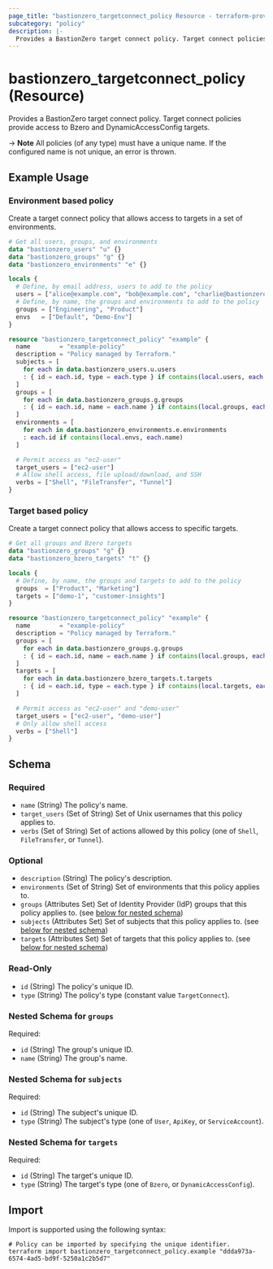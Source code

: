 ```yaml
---
page_title: "bastionzero_targetconnect_policy Resource - terraform-provider-bastionzero"
subcategory: "policy"
description: |-
  Provides a BastionZero target connect policy. Target connect policies provide access to Bzero and DynamicAccessConfig targets.
---
```


# bastionzero_targetconnect_policy (Resource)

Provides a BastionZero target connect policy. Target connect policies provide access to Bzero and DynamicAccessConfig targets.

-> **Note** All policies (of any type) must have a unique name. If the
configured name is not unique, an error is thrown.

## Example Usage

### Environment based policy

Create a target connect policy that allows access to targets in a set of
environments.

```terraform
# Get all users, groups, and environments 
data "bastionzero_users" "u" {}
data "bastionzero_groups" "g" {}
data "bastionzero_environments" "e" {}

locals {
  # Define, by email address, users to add to the policy
  users = ["alice@example.com", "bob@example.com", "charlie@bastionzero.com"]
  # Define, by name, the groups and environments to add to the policy
  groups = ["Engineering", "Product"]
  envs   = ["Default", "Demo-Env"]
}

resource "bastionzero_targetconnect_policy" "example" {
  name        = "example-policy"
  description = "Policy managed by Terraform."
  subjects = [
    for each in data.bastionzero_users.u.users
    : { id = each.id, type = each.type } if contains(local.users, each.email)
  ]
  groups = [
    for each in data.bastionzero_groups.g.groups
    : { id = each.id, name = each.name } if contains(local.groups, each.name)
  ]
  environments = [
    for each in data.bastionzero_environments.e.environments
    : each.id if contains(local.envs, each.name)
  ]

  # Permit access as "ec2-user"
  target_users = ["ec2-user"]
  # Allow shell access, file upload/download, and SSH
  verbs = ["Shell", "FileTransfer", "Tunnel"]
}
```

### Target based policy 

Create a target connect policy that allows access to specific targets.

```terraform
# Get all groups and Bzero targets 
data "bastionzero_groups" "g" {}
data "bastionzero_bzero_targets" "t" {}

locals {
  # Define, by name, the groups and targets to add to the policy
  groups  = ["Product", "Marketing"]
  targets = ["demo-1", "customer-insights"]
}

resource "bastionzero_targetconnect_policy" "example" {
  name        = "example-policy"
  description = "Policy managed by Terraform."
  groups = [
    for each in data.bastionzero_groups.g.groups
    : { id = each.id, name = each.name } if contains(local.groups, each.name)
  ]
  targets = [
    for each in data.bastionzero_bzero_targets.t.targets
    : { id = each.id, type = each.type } if contains(local.targets, each.name)
  ]

  # Permit access as "ec2-user" and "demo-user"
  target_users = ["ec2-user", "demo-user"]
  # Only allow shell access
  verbs = ["Shell"]
}
```

<!-- schema generated by tfplugindocs -->
## Schema

### Required

- `name` (String) The policy's name.
- `target_users` (Set of String) Set of Unix usernames that this policy applies to.
- `verbs` (Set of String) Set of actions allowed by this policy (one of `Shell`, `FileTransfer`, or `Tunnel`).

### Optional

- `description` (String) The policy's description.
- `environments` (Set of String) Set of environments that this policy applies to.
- `groups` (Attributes Set) Set of Identity Provider (IdP) groups that this policy applies to. (see [below for nested schema](#nestedatt--groups))
- `subjects` (Attributes Set) Set of subjects that this policy applies to. (see [below for nested schema](#nestedatt--subjects))
- `targets` (Attributes Set) Set of targets that this policy applies to. (see [below for nested schema](#nestedatt--targets))

### Read-Only

- `id` (String) The policy's unique ID.
- `type` (String) The policy's type (constant value `TargetConnect`).

<a id="nestedatt--groups"></a>
### Nested Schema for `groups`

Required:

- `id` (String) The group's unique ID.
- `name` (String) The group's name.


<a id="nestedatt--subjects"></a>
### Nested Schema for `subjects`

Required:

- `id` (String) The subject's unique ID.
- `type` (String) The subject's type (one of `User`, `ApiKey`, or `ServiceAccount`).


<a id="nestedatt--targets"></a>
### Nested Schema for `targets`

Required:

- `id` (String) The target's unique ID.
- `type` (String) The target's type (one of `Bzero`, or `DynamicAccessConfig`).

## Import

Import is supported using the following syntax:

```shell
# Policy can be imported by specifying the unique identifier.
terraform import bastionzero_targetconnect_policy.example "ddda973a-6574-4ad5-bd9f-5250a1c2b5d7"
```